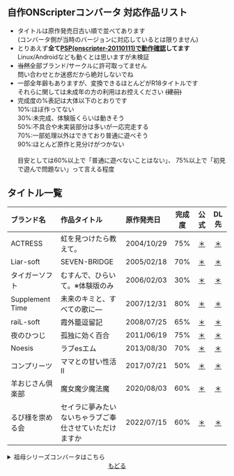 ## 自作ONScripterコンバータ 対応作品リスト
 - タイトルは原作発売日古い順で並べてあります<br>
   (コンバータ側が当時のバージョンに対応しているとは限りません)<br>
 - とりあえず**全て[PSP(onscripter-20110111)で動作確認](https://github.com/Prince-of-sea/ONScripter_Multi_Converter)してます**<br>
   Linux/Androidなども動くとは思いますが未検証<br>
 - ~~当然~~全部ブランド/サークルに許可取ってません<br>
   問い合わせとか迷惑だから絶対しないでね
 - 一部全年齢もありますが、変換できるほとんどがR18タイトルです<br>
   それらに関しては未成年の方の利用はお控えください ~~(建前)~~
 - 完成度の%表記は大体以下のとおりです<br>
   10%:ほぼ作ってない<br>
   30%:未完成、体験版くらいは動きそう<br>
   50%:不具合や未実装部分は多いが一応完走する<br>
   70%:一部処理以外はできており普通に遊べそう<br>
   90%:ほとんど原作と見分けがつかない<br>
   <br>
   目安としては60%以上で「普通に遊べないことはない」、
   75%以上で「初見で遊んで問題ない」って言える程度<br>

## タイトル一覧
 | ブランド名 | 作品タイトル | 原作発売日 | 完成度 | 公式 | DL先 | 
 | :- | :- | :- | :-: | :-: | :-: | 
 | ACTRESS | 虹を見つけたら教えて。 | 2004/10/29 | 75% | [＊](https://www.actress.ne.jp/products/nijimite/index.html) | [＊](https://github.com/Prince-of-sea/ACTGS2ONS_Actress-Nijimite) | 
 | Liar-soft | SEVEN-BRIDGE | 2005/02/18 | 70% | [＊](https://www.liar.co.jp/seven.html) | [＊](https://github.com/Prince-of-sea/RSC2ONS_Liar-SB) | 
 | タイガーソフト | むすんで、ひらいて。※体験版のみ | 2006/02/03 | 30% | [＊](https://web.archive.org/web/20070306101142fw_/http://www.tiger-soft.com/musunde/index.htm) | [＊](https://github.com/Prince-of-sea/MJO2ONS_Tiger-Musuhira) | 
 | Supplement Time | 未来のキミと、すべての歌に― | 2007/12/31 | 80% | [＊](http://doubleegg.blog89.fc2.com/blog-entry-14.html) | [＊](https://github.com/Prince-of-sea/KIRIKIRI2ONS_ST-miku) | 
 | raiL-soft | 霞外籠逗留記 | 2008/07/25 | 65% | [＊](https://www.liar.co.jp/raiL/kagerou_top.html) | [＊](https://github.com/Prince-of-sea/RSC2ONS_raiL-kagerou) | 
 | 夜のひつじ | 孤独に効く百合 | 2011/06/19 | 75% | [＊](http://yorunohitsuji.xii.jp/products/kodoyuri) | [＊](https://github.com/Prince-of-sea/KIRIKIRI2ONS_yorunohitsuji_kodoyuri) | 
 | Noesis | ラブesエム | 2013/08/30 | 70% | [＊](http://www.gungnir.co.jp/noesis/products/lovesm/index.html) | [＊](https://github.com/Prince-of-sea/IGS2ONS_Noesis-loveesm) | 
 | コンプリーツ | ママとの甘い性活Ⅱ | 2017/07/21 | 50% | [＊](http://www.complets.co.jp/complets/MS2/index.html) | [＊](https://github.com/Prince-of-sea/KIRIKIRI2ONS_COMP-mama2) | 
 | 羊おじさん倶楽部 | 魔女魔少魔法魔 | 2020/08/03 | 60% | [＊](https://unclesheepclub.web.fc2.com/letters/mgirlm/mgirlm.html) | [＊](https://github.com/Prince-of-sea/KIRIKIRI2ONS_unclesheep_mgirlm) | 
 | るび様を崇める会 | セイラに夢みたいないちゃラブご奉仕させていただけますか | 2022/07/15 | 60% | [＊](https://rubisama.com/seira/) | [＊](https://github.com/Prince-of-sea/TYRANO2ONS_Rubisama-seilove/) | 

<details>
<summary>祖母シリーズコンバータはこちら</summary>
<div>

 | ブランド名 | 作品タイトル <font style="font-weight: normal;">(GitHubに削除されかねないのでサブタイトル省略)</font> | 原作発売日 | 完成度 | 公式 | DL先 | 
 | :- | :- | :- | :-: | :-: | :-: | 
 | アパタイト | 祖母と僕 | 2017/03/10 | 不明 | [＊](https://www.appetite-game.com/apt_085.html) | [＊](https://github.com/Prince-of-sea/KIRIKIRI2ONS_APTIT-sobo) | 
 | アパタイト | ボクの祖母 | 2017/09/01 | 不明 | [＊](https://www.appetite-game.com/apt_095.html) | 同 | 
 | アパタイト | 祖母の密穴 | 2018/01/12 | 不明 | [＊](https://www.appetite-game.com/apt_102.html) | 同 | 
 | アパタイト | 義祖母、調教中。 | 2018/02/02 | 不明 | [＊](https://www.appetite-game.com/apt_104.html) | 同 | 
 | アパタイト | あの頃、祖母はエロかった | 2018/04/06 | 不明 | [＊](https://www.appetite-game.com/apt_108.html) | 同 | 
 | アパタイト | 妻の祖母は、まだまだ現役超美熟女 | 2018/10/05 | 65% | [＊](https://www.appetite-game.com/apt_121.html) | 同 | 
 | アパタイト | ばぁばとママとの超熟母娘丼 | 2019/02/08 | 不明 | [＊](https://www.appetite-game.com/apt_130.html) | 同 | 
 | アパタイト | 曾祖母のひ孫筆おろし | 2019/06/14 | 65% | [＊](https://www.appetite-game.com/apt_138.html) | 同 | 
 | アパタイト | 孫の巨根の虜になりました | 2020/02/14 | 不明 | [＊](https://www.appetite-game.com/apt_155.html) | 同 | 
 | アパタイト | まごかつ | 2020/11/13 | 65% | [＊](https://www.appetite-game.com/apt_173.html) | 同 | 

</div>
</details>

<div align="center">
 <a href="https://github.com/Prince-of-sea">もどる</a>
</div>